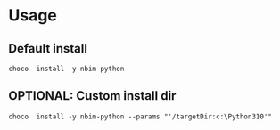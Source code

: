 # Usage 

## Default install
`choco  install -y nbim-python`

## OPTIONAL: Custom install dir
`choco  install -y nbim-python --params "'/targetDir:c:\Python310'" `